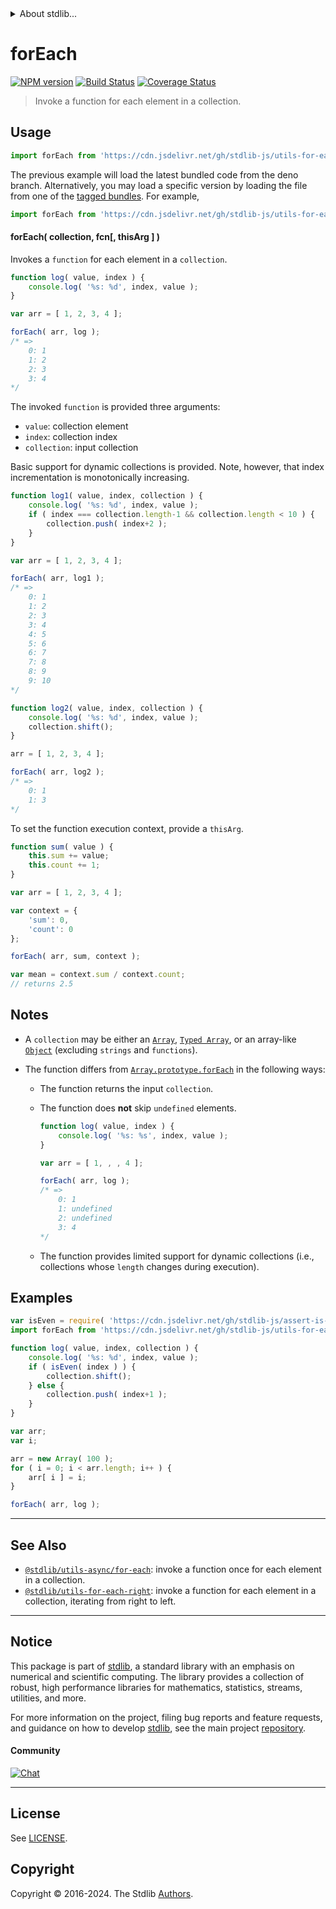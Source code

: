 <!--

@license Apache-2.0

Copyright (c) 2018 The Stdlib Authors.

Licensed under the Apache License, Version 2.0 (the "License");
you may not use this file except in compliance with the License.
You may obtain a copy of the License at

   http://www.apache.org/licenses/LICENSE-2.0

Unless required by applicable law or agreed to in writing, software
distributed under the License is distributed on an "AS IS" BASIS,
WITHOUT WARRANTIES OR CONDITIONS OF ANY KIND, either express or implied.
See the License for the specific language governing permissions and
limitations under the License.

-->


<details>
  <summary>
    About stdlib...
  </summary>
  <p>We believe in a future in which the web is a preferred environment for numerical computation. To help realize this future, we've built stdlib. stdlib is a standard library, with an emphasis on numerical and scientific computation, written in JavaScript (and C) for execution in browsers and in Node.js.</p>
  <p>The library is fully decomposable, being architected in such a way that you can swap out and mix and match APIs and functionality to cater to your exact preferences and use cases.</p>
  <p>When you use stdlib, you can be absolutely certain that you are using the most thorough, rigorous, well-written, studied, documented, tested, measured, and high-quality code out there.</p>
  <p>To join us in bringing numerical computing to the web, get started by checking us out on <a href="https://github.com/stdlib-js/stdlib">GitHub</a>, and please consider <a href="https://opencollective.com/stdlib">financially supporting stdlib</a>. We greatly appreciate your continued support!</p>
</details>

# forEach

[![NPM version][npm-image]][npm-url] [![Build Status][test-image]][test-url] [![Coverage Status][coverage-image]][coverage-url] <!-- [![dependencies][dependencies-image]][dependencies-url] -->

> Invoke a function for each element in a collection.

<!-- Section to include introductory text. Make sure to keep an empty line after the intro `section` element and another before the `/section` close. -->

<section class="intro">

</section>

<!-- /.intro -->

<!-- Package usage documentation. -->



<section class="usage">

## Usage

```javascript
import forEach from 'https://cdn.jsdelivr.net/gh/stdlib-js/utils-for-each@deno/mod.js';
```
The previous example will load the latest bundled code from the deno branch. Alternatively, you may load a specific version by loading the file from one of the [tagged bundles](https://github.com/stdlib-js/utils-for-each/tags). For example,

```javascript
import forEach from 'https://cdn.jsdelivr.net/gh/stdlib-js/utils-for-each@v0.2.0-deno/mod.js';
```

#### forEach( collection, fcn\[, thisArg ] )

Invokes a `function` for each element in a `collection`.

```javascript
function log( value, index ) {
    console.log( '%s: %d', index, value );
}

var arr = [ 1, 2, 3, 4 ];

forEach( arr, log );
/* =>
    0: 1
    1: 2
    2: 3
    3: 4
*/
```

The invoked `function` is provided three arguments:

-   `value`: collection element
-   `index`: collection index
-   `collection`: input collection

Basic support for dynamic collections is provided. Note, however, that index incrementation is monotonically increasing.

```javascript
function log1( value, index, collection ) {
    console.log( '%s: %d', index, value );
    if ( index === collection.length-1 && collection.length < 10 ) {
        collection.push( index+2 );
    }
}

var arr = [ 1, 2, 3, 4 ];

forEach( arr, log1 );
/* =>
    0: 1
    1: 2
    2: 3
    3: 4
    4: 5
    5: 6
    6: 7
    7: 8
    8: 9
    9: 10
*/

function log2( value, index, collection ) {
    console.log( '%s: %d', index, value );
    collection.shift();
}

arr = [ 1, 2, 3, 4 ];

forEach( arr, log2 );
/* =>
    0: 1
    1: 3
*/
```

To set the function execution context, provide a `thisArg`.

```javascript
function sum( value ) {
    this.sum += value;
    this.count += 1;
}

var arr = [ 1, 2, 3, 4 ];

var context = {
    'sum': 0,
    'count': 0
};

forEach( arr, sum, context );

var mean = context.sum / context.count;
// returns 2.5
```

</section>

<!-- /.usage -->

<!-- Package usage notes. Make sure to keep an empty line after the `section` element and another before the `/section` close. -->

<section class="notes">

## Notes

-   A `collection` may be either an [`Array`][mdn-array], [`Typed Array`][mdn-typed-array], or an array-like [`Object`][mdn-object] (excluding `strings` and `functions`).

-   The function differs from [`Array.prototype.forEach`][mdn-array-foreach] in the following ways:

    -   The function returns the input `collection`.

    -   The function does **not** skip `undefined` elements.

        <!-- eslint-disable no-sparse-arrays -->

        ```javascript
        function log( value, index ) {
            console.log( '%s: %s', index, value );
        }

        var arr = [ 1, , , 4 ];

        forEach( arr, log );
        /* =>
            0: 1
            1: undefined
            2: undefined
            3: 4
        */
        ```

    -   The function provides limited support for dynamic collections (i.e., collections whose `length` changes during execution).

</section>

<!-- /.notes -->

<!-- Package usage examples. -->

<section class="examples">

## Examples

<!-- eslint no-undef: "error" -->

```javascript
var isEven = require( 'https://cdn.jsdelivr.net/gh/stdlib-js/assert-is-even' ).isPrimitive;
import forEach from 'https://cdn.jsdelivr.net/gh/stdlib-js/utils-for-each@deno/mod.js';

function log( value, index, collection ) {
    console.log( '%s: %d', index, value );
    if ( isEven( index ) ) {
        collection.shift();
    } else {
        collection.push( index+1 );
    }
}

var arr;
var i;

arr = new Array( 100 );
for ( i = 0; i < arr.length; i++ ) {
    arr[ i ] = i;
}

forEach( arr, log );
```

</section>

<!-- /.examples -->

<!-- Section to include cited references. If references are included, add a horizontal rule *before* the section. Make sure to keep an empty line after the `section` element and another before the `/section` close. -->

<section class="references">

</section>

<!-- /.references -->

<!-- Section for related `stdlib` packages. Do not manually edit this section, as it is automatically populated. -->

<section class="related">

* * *

## See Also

-   <span class="package-name">[`@stdlib/utils-async/for-each`][@stdlib/utils/async/for-each]</span><span class="delimiter">: </span><span class="description">invoke a function once for each element in a collection.</span>
-   <span class="package-name">[`@stdlib/utils-for-each-right`][@stdlib/utils/for-each-right]</span><span class="delimiter">: </span><span class="description">invoke a function for each element in a collection, iterating from right to left.</span>

</section>

<!-- /.related -->

<!-- Section for all links. Make sure to keep an empty line after the `section` element and another before the `/section` close. -->


<section class="main-repo" >

* * *

## Notice

This package is part of [stdlib][stdlib], a standard library with an emphasis on numerical and scientific computing. The library provides a collection of robust, high performance libraries for mathematics, statistics, streams, utilities, and more.

For more information on the project, filing bug reports and feature requests, and guidance on how to develop [stdlib][stdlib], see the main project [repository][stdlib].

#### Community

[![Chat][chat-image]][chat-url]

---

## License

See [LICENSE][stdlib-license].


## Copyright

Copyright &copy; 2016-2024. The Stdlib [Authors][stdlib-authors].

</section>

<!-- /.stdlib -->

<!-- Section for all links. Make sure to keep an empty line after the `section` element and another before the `/section` close. -->

<section class="links">

[npm-image]: http://img.shields.io/npm/v/@stdlib/utils-for-each.svg
[npm-url]: https://npmjs.org/package/@stdlib/utils-for-each

[test-image]: https://github.com/stdlib-js/utils-for-each/actions/workflows/test.yml/badge.svg?branch=v0.2.0
[test-url]: https://github.com/stdlib-js/utils-for-each/actions/workflows/test.yml?query=branch:v0.2.0

[coverage-image]: https://img.shields.io/codecov/c/github/stdlib-js/utils-for-each/main.svg
[coverage-url]: https://codecov.io/github/stdlib-js/utils-for-each?branch=main

<!--

[dependencies-image]: https://img.shields.io/david/stdlib-js/utils-for-each.svg
[dependencies-url]: https://david-dm.org/stdlib-js/utils-for-each/main

-->

[chat-image]: https://img.shields.io/gitter/room/stdlib-js/stdlib.svg
[chat-url]: https://app.gitter.im/#/room/#stdlib-js_stdlib:gitter.im

[stdlib]: https://github.com/stdlib-js/stdlib

[stdlib-authors]: https://github.com/stdlib-js/stdlib/graphs/contributors

[umd]: https://github.com/umdjs/umd
[es-module]: https://developer.mozilla.org/en-US/docs/Web/JavaScript/Guide/Modules

[deno-url]: https://github.com/stdlib-js/utils-for-each/tree/deno
[deno-readme]: https://github.com/stdlib-js/utils-for-each/blob/deno/README.md
[umd-url]: https://github.com/stdlib-js/utils-for-each/tree/umd
[umd-readme]: https://github.com/stdlib-js/utils-for-each/blob/umd/README.md
[esm-url]: https://github.com/stdlib-js/utils-for-each/tree/esm
[esm-readme]: https://github.com/stdlib-js/utils-for-each/blob/esm/README.md
[branches-url]: https://github.com/stdlib-js/utils-for-each/blob/main/branches.md

[stdlib-license]: https://raw.githubusercontent.com/stdlib-js/utils-for-each/main/LICENSE

[mdn-array]: https://developer.mozilla.org/en-US/docs/Web/JavaScript/Reference/Global_Objects/Array

[mdn-typed-array]: https://developer.mozilla.org/en-US/docs/Web/JavaScript/Reference/Global_Objects/TypedArray

[mdn-object]: https://developer.mozilla.org/en-US/docs/Web/JavaScript/Reference/Global_Objects/Object

[mdn-array-foreach]: https://developer.mozilla.org/en-US/docs/Web/JavaScript/Reference/Global_Objects/Array/forEach

<!-- <related-links> -->

[@stdlib/utils/async/for-each]: https://github.com/stdlib-js/utils-async-for-each/tree/deno

[@stdlib/utils/for-each-right]: https://github.com/stdlib-js/utils-for-each-right/tree/deno

<!-- </related-links> -->

</section>

<!-- /.links -->
